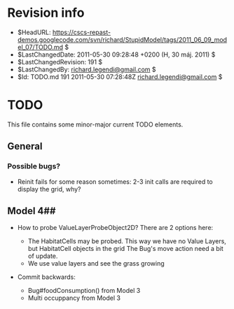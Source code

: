 # Revision info #
* $HeadURL: https://cscs-repast-demos.googlecode.com/svn/richard/StupidModel/tags/2011_06_09_model_07/TODO.md $
* $LastChangedDate: 2011-05-30 09:28:48 +0200 (H, 30 máj. 2011) $
* $LastChangedRevision: 191 $
* $LastChangedBy: richard.legendi@gmail.com $
* $Id: TODO.md 191 2011-05-30 07:28:48Z richard.legendi@gmail.com $

# TODO #
This file contains some minor-major current TODO elements.

## General ##

### Possible bugs? ###
* Reinit fails for some reason sometimes: 2-3 init calls are required to display the grid, why?

## Model 4##
* How to probe ValueLayerProbeObject2D? There are 2 options here:
	* The HabitatCells may be probed. This way we have no Value Layers, but HabitatCell objects in the grid
	  The Bug's move action need a bit of update. 
	* We use value layers and see the grass growing

* Commit backwards:
	* Bug#foodConsumption() from Model 3
	* Multi occuppancy from Model 3
